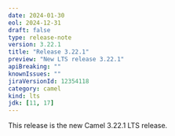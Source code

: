 ```yaml
---
date: 2024-01-30
eol: 2024-12-31
draft: false
type: release-note
version: 3.22.1
title: "Release 3.22.1"
preview: "New LTS release 3.22.1"
apiBreaking: ""
knownIssues: ""
jiraVersionId: 12354118
category: camel
kind: lts
jdk: [11, 17]
---
```


This release is the new Camel 3.22.1 LTS release.
